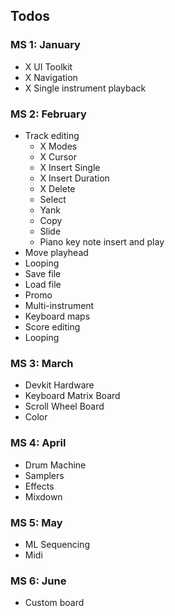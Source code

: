 ## Todos

### MS 1: January

- X UI Toolkit
- X Navigation
- X Single instrument playback

### MS 2: February

- Track editing
  - X Modes
  - X Cursor
  - X Insert Single
  - X Insert Duration
  - X Delete
  - Select
  - Yank
  - Copy
  - Slide
  - Piano key note insert and play
- Move playhead
- Looping
- Save file
- Load file
- Promo
- Multi-instrument
- Keyboard maps
- Score editing
- Looping

### MS 3: March

- Devkit Hardware
- Keyboard Matrix Board
- Scroll Wheel Board
- Color

### MS 4: April

- Drum Machine
- Samplers
- Effects
- Mixdown

### MS 5: May

- ML Sequencing
- Midi

### MS 6: June

- Custom board
